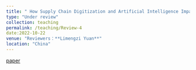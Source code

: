 ```yaml
---
title: " How Supply Chain Digitization and Artificial Intelligence Impact Green Energy Production.  "
type: "Under review"
collection: teaching
permalink: /teaching/Review-4
date:2022-10-22
venue: "Reviewers：**Limengzi Yuan**"
location: "China"
---
```


[paper](https://baidu.com)
